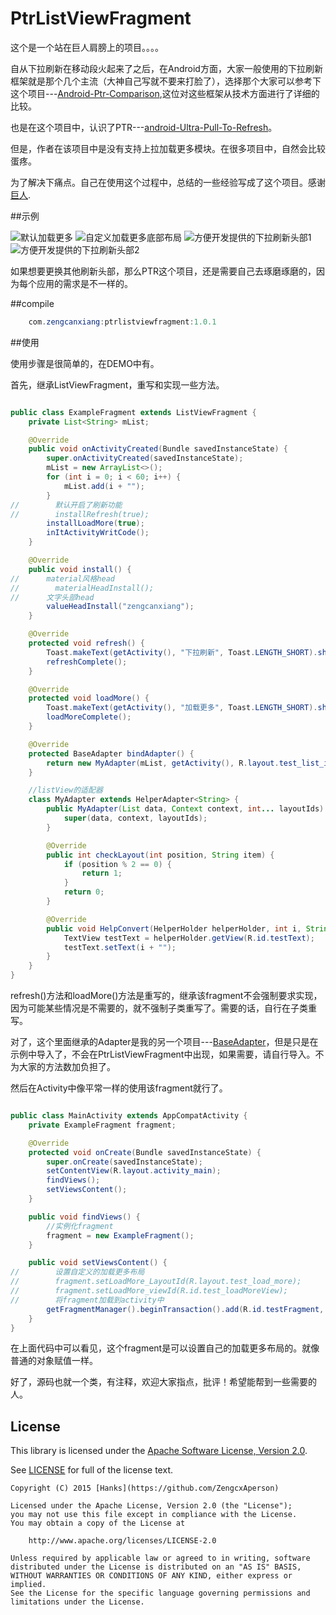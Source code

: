 # PtrListViewFragment

这个是一个站在巨人肩膀上的项目。。。。

自从下拉刷新在移动段火起来了之后，在Android方面，大家一般使用的下拉刷新框架就是那个几个主流（大神自己写就不要来打脸了），选择那个大家可以参考下这个项目---[Android-Ptr-Comparison][1],这位对这些框架从技术方面进行了详细的比较。

也是在这个项目中，认识了PTR---[android-Ultra-Pull-To-Refresh][2]。

但是，作者在该项目中是没有支持上拉加载更多模块。在很多项目中，自然会比较蛋疼。

为了解决下痛点。自己在使用这个过程中，总结的一些经验写成了这个项目。感谢[巨人][3].

##示例

![默认加载更多][4] ![自定义加载更多底部布局][5] ![方便开发提供的下拉刷新头部1][6] ![方便开发提供的下拉刷新头部2][7]

如果想要更换其他刷新头部，那么PTR这个项目，还是需要自己去琢磨琢磨的，因为每个应用的需求是不一样的。

##compile 

```java
    com.zengcanxiang:ptrlistviewfragment:1.0.1
```


##使用

使用步骤是很简单的，在DEMO中有。

首先，继承ListViewFragment，重写和实现一些方法。
```java

public class ExampleFragment extends ListViewFragment {
    private List<String> mList;

    @Override
    public void onActivityCreated(Bundle savedInstanceState) {
        super.onActivityCreated(savedInstanceState);
        mList = new ArrayList<>();
        for (int i = 0; i < 60; i++) {
            mList.add(i + "");
        }
//        默认开启了刷新功能
//        installRefresh(true);
        installLoadMore(true);
        inItActivityWritCode();
    }

    @Override
    public void install() {
//      material风格head
//        materialHeadInstall();
//      文字头部head
        valueHeadInstall("zengcanxiang");
    }

    @Override
    protected void refresh() {
        Toast.makeText(getActivity(), "下拉刷新", Toast.LENGTH_SHORT).show();
        refreshComplete();
    }

    @Override
    protected void loadMore() {
        Toast.makeText(getActivity(), "加载更多", Toast.LENGTH_SHORT).show();
        loadMoreComplete();
    }

    @Override
    protected BaseAdapter bindAdapter() {
        return new MyAdapter(mList, getActivity(), R.layout.test_list_item, R.layout.test_list_item2);
    }

    //listView的适配器
    class MyAdapter extends HelperAdapter<String> {
        public MyAdapter(List data, Context context, int... layoutIds) {
            super(data, context, layoutIds);
        }

        @Override
        public int checkLayout(int position, String item) {
            if (position % 2 == 0) {
                return 1;
            }
            return 0;
        }

        @Override
        public void HelpConvert(HelperHolder helperHolder, int i, String s) {
            TextView testText = helperHolder.getView(R.id.testText);
            testText.setText(i + "");
        }
    }
}
```
refresh()方法和loadMore()方法是重写的，继承该fragment不会强制要求实现，因为可能某些情况是不需要的，就不强制子类重写了。需要的话，自行在子类重写。

对了，这个里面继承的Adapter是我的另一个项目---[BaseAdapter][8]，但是只是在示例中导入了，不会在PtrListViewFragment中出现，如果需要，请自行导入。不为大家的方法数加负担了。

然后在Activity中像平常一样的使用该fragment就行了。

```java

public class MainActivity extends AppCompatActivity {
    private ExampleFragment fragment;

    @Override
    protected void onCreate(Bundle savedInstanceState) {
        super.onCreate(savedInstanceState);
        setContentView(R.layout.activity_main);
        findViews();
        setViewsContent();
    }

    public void findViews() {
        //实例化fragment
        fragment = new ExampleFragment();
    }

    public void setViewsContent() {
//        设置自定义的加载更多布局
//        fragment.setLoadMore_LayoutId(R.layout.test_load_more);
//        fragment.setLoadMore_viewId(R.id.test_loadMoreView);
//        将fragment加载到activity中
        getFragmentManager().beginTransaction().add(R.id.testFragment, fragment).commit();
    }
}
```

在上面代码中可以看见，这个fragment是可以设置自己的加载更多布局的。就像普通的对象赋值一样。

好了，源码也就一个类，有注释，欢迎大家指点，批评！希望能帮到一些需要的人。

## License

This library is licensed under the [Apache Software License, Version 2.0](http://www.apache.org/licenses/LICENSE-2.0).

See [LICENSE][9] for full of the license text.

    Copyright (C) 2015 [Hanks](https://github.com/ZengcxAperson)

    Licensed under the Apache License, Version 2.0 (the "License");
    you may not use this file except in compliance with the License.
    You may obtain a copy of the License at

        http://www.apache.org/licenses/LICENSE-2.0

    Unless required by applicable law or agreed to in writing, software
    distributed under the License is distributed on an "AS IS" BASIS,
    WITHOUT WARRANTIES OR CONDITIONS OF ANY KIND, either express or implied.
    See the License for the specific language governing permissions and
    limitations under the License.

 

  [1]: https://github.com/desmond1121/Android-Ptr-Comparison
  [2]: https://github.com/liaohuqiu/android-Ultra-Pull-To-Refresh
  [3]: https://github.com/liaohuqiu
  [4]: https://github.com/zengcanxiang/PtrListViewFragment/blob/master/photo/loadMore_1.png
  [5]: https://github.com/zengcanxiang/PtrListViewFragment/blob/master/photo/loadMore_2.png
  [6]: https://github.com/zengcanxiang/PtrListViewFragment/blob/master/photo/refrsh_1.png
  [7]: https://github.com/zengcanxiang/PtrListViewFragment/blob/master/photo/refrsh_2.png
  [8]: https://github.com/zengcanxiang/BaseAdapter
  [9]: https://github.com/zengcanxiang/PtrListViewFragment/blob/master/License

